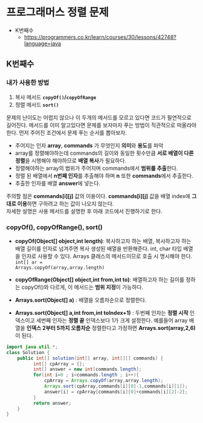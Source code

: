 # 프로그래머스 정렬 문제 
- K번째수
    - https://programmers.co.kr/learn/courses/30/lessons/42748?language=java

## K번째수
### 내가 사용한 방법
1. 복사 메서드 <code>**copyOf()</code>/<code>copyOfRange**</code>
2. 정렬 메서드 <code>**sort()**</code>

 문제의 난이도는 어렵지 않으나 이 두개의 메서드를 모르고 있다면 코드가 필연적으로 길어진다. 메서드를 이미 알고있다면 문제를 보자마자 푸는 방법이 직관적으로 떠올라야 한다. 먼저 주어진 조건에서 문제 푸는 순서를 뽑아보자.

- 주어지는 인자 **array**, **commands** 가 무엇인지 **의미**와 **용도**를 파악
- array를 정렬해야하는데 commands의 길이와 동일한 횟수만큼 **서로 배열이 다른 정렬**을 시행해야 해야하므로 **배열 복사**가 필요하다.
- 정렬해야하는 array의 범위가 주어지며 commands에서 **범위를 추출**한다.
- 정렬 된 배열에서 **n번째 인자**를 추출해야 하며 **n** 또한 **commands**에서 추출한다. 
- 추출한 인자를 배열 **answer**에 넣는다.

주의할 점은 **commands&#91;i&#93;&#91;j&#93;** 값의 이용이다. **commands&#91;i&#93;&#91;j&#93;** 값을 배열 index에 **그대로 이용**하면 구하려고 하는 값이 나오지 않는다. <br>
자세한 설명은 사용 메서드를 설명한 후 아래 코드에서 진행하기로 한다.

### copyOf(), copyOfRange(), sort()
- **copyOf(Object[] object,int length)**: 복사하고자 하는 배열, 복사하고자 하는 배열 길이를 인자로 넘겨주면 복사 생성된 배열을 반환해준다. int, char 타입 배열을 인자로 사용할 수 있다. Arrays 클래스의 메서드이므로 호출 시 명시해야 한다.
<code>int[] ar = Arrays.copyOf(array,array.length)</code>

- **copyOfRange(Object[] object,int from,int to)**: 배열하고자 하는 길이를 정하는 copyOf()와 다르게, 이 메서드는 **범위 지정**이 가능하다.
- **Arrays.sort(Object[] a)** : 배열을 오름차순으로 정렬한다.
- **Arrays.sort(Object[] a,int from,int toIndex+1)** : 두번째 인자는 **정렬 시작** 인덱스이고 세번째 인자는 **정렬 끝** 인덱스보다 1가 크게 설정한다. 예를들어 array 배열을 **인덱스 2부터 5까지 오름차순** 정렬한다고 가정하면 **Arrays.sort(array,2,6)** 이 된다.

```java
import java.util.*;
class Solution {
    public int[] solution(int[] array, int[][] commands) {
		  int[] cpArray = {};
	      int[] answer = new int[commands.length];
	      for(int i=0 ; i<commands.length ; i++){
	    	  cpArray = Arrays.copyOf(array,array.length);
	          Arrays.sort(cpArray,commands[i][0]-1,commands[i][1]);
	          answer[i] = cpArray[commands[i][0]+commands[i][2]-2];
	      }
	      return answer;
    }
}
```
